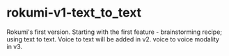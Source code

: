 # rokumi-v1-text_to_text
Rokumi's first version. Starting with the first feature - brainstorming recipe; using text to text. Voice to text will be added in v2. voice to voice modality in v3.
